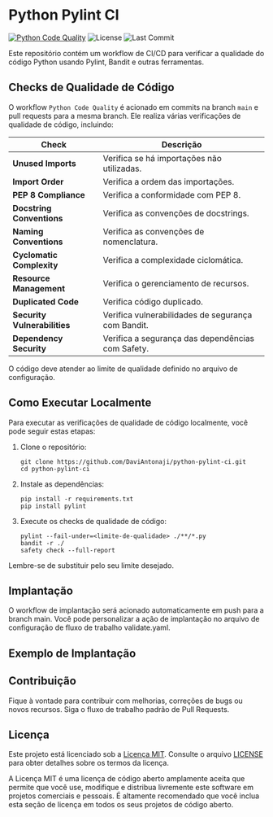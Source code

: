 # Python Pylint CI

[![Python Code Quality](https://github.com/DaviAntonaji/python-pylint-ci/actions/workflows/check_code_quality_workflow.yaml/badge.svg)](https://github.com/DaviAntonaji/python-pylint-ci/actions/workflows/check_code_quality_workflow.yaml)
![License](https://img.shields.io/github/license/DaviAntonaji/python-pylint-ci?style=flat-square)
![Last Commit](https://img.shields.io/github/last-commit/DaviAntonaji/python-pylint-ci?style=flat-square)

Este repositório contém um workflow de CI/CD para verificar a qualidade do código Python usando Pylint, Bandit e outras ferramentas.

## Checks de Qualidade de Código

O workflow `Python Code Quality` é acionado em commits na branch `main` e pull requests para a mesma branch. Ele realiza várias verificações de qualidade de código, incluindo:

| Check                                        | Descrição                                     |
| -------------------------------------------- | -------------------------------------------- |
| **Unused Imports**                           | Verifica se há importações não utilizadas.    |
| **Import Order**                             | Verifica a ordem das importações.             |
| **PEP 8 Compliance**                         | Verifica a conformidade com PEP 8.            |
| **Docstring Conventions**                    | Verifica as convenções de docstrings.         |
| **Naming Conventions**                       | Verifica as convenções de nomenclatura.       |
| **Cyclomatic Complexity**                    | Verifica a complexidade ciclomática.          |
| **Resource Management**                     | Verifica o gerenciamento de recursos.         |
| **Duplicated Code**                         | Verifica código duplicado.                    |
| **Security Vulnerabilities**                 | Verifica vulnerabilidades de segurança com Bandit. |
| **Dependency Security**                     | Verifica a segurança das dependências com Safety. |

O código deve atender ao limite de qualidade definido no arquivo de configuração.

## Como Executar Localmente

Para executar as verificações de qualidade de código localmente, você pode seguir estas etapas:

1. Clone o repositório:

   ```shell
   git clone https://github.com/DaviAntonaji/python-pylint-ci.git
   cd python-pylint-ci
    ```

2. Instale as dependências:
    ```
    pip install -r requirements.txt
    pip install pylint
    ```

3. Execute os checks de qualidade de código:
    ```
    pylint --fail-under=<limite-de-qualidade> ./**/*.py
    bandit -r ./
    safety check --full-report

    ```
Lembre-se de substituir <limite-de-qualidade> pelo seu limite desejado.

## Implantação
O workflow de implantação será acionado automaticamente em push para a branch main. Você pode personalizar a ação de implantação no arquivo de configuração de fluxo de trabalho validate.yaml.

## Exemplo de Implantação

## Contribuição
Fique à vontade para contribuir com melhorias, correções de bugs ou novos recursos. Siga o fluxo de trabalho padrão de Pull Requests.

## Licença
Este projeto está licenciado sob a [Licença MIT](LICENSE). Consulte o arquivo [LICENSE](LICENSE) para obter detalhes sobre os termos da licença.

A Licença MIT é uma licença de código aberto amplamente aceita que permite que você use, modifique e distribua livremente este software em projetos comerciais e pessoais. É altamente recomendado que você inclua esta seção de licença em todos os seus projetos de código aberto.

